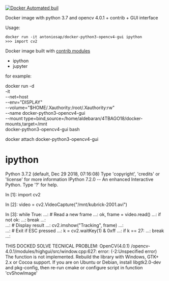[![Docker Automated buil](https://img.shields.io/docker/automated/antoniosap/docker-python3-opencv4-gui.svg)]()

Docker image with python 3.7 and opencv 4.0.1 + contrib + GUI interface

Usage:

    docker run -it antoniosap/docker-python3-opencv4-gui ipython
    >>> import cv2

Docker image built with [contrib modules](https://github.com/opencv/opencv_contrib/)

+ ipython
+ jupyter

for example:

docker run -d \
  -it \
  --net=host \
  --env="DISPLAY" \
  --volume="$HOME/.Xauthority:/root/.Xauthority:rw" \
  --name docker-python3-opencv4-gui \
  --mount type=bind,source=/home/aldebaran/4TBAGO18/docker-mounts,target=/mnt \
  docker-python3-opencv4-gui bash

  
docker attach docker-python3-opencv4-gui


# ipython
Python 3.7.2 (default, Dec 29 2018, 07:16:08) 
Type 'copyright', 'credits' or 'license' for more information
IPython 7.2.0 -- An enhanced Interactive Python. Type '?' for help.

In [1]: import cv2                                                                                                  

In [2]: video = cv2.VideoCapture("/mnt/kubrick-2001.avi")                                                           

In [3]: while True: 
   ...:     # Read a new frame 
   ...:     ok, frame = video.read() 
   ...:     if not ok: 
   ...:         break 
   ...:  
   ...:     # Display result 
   ...:     cv2.imshow("Tracking", frame) 
   ...:    
   ...:     # Exit if ESC pressed 
   ...:     k = cv2.waitKey(1) & 0xff 
   ...:     if k == 27: 
   ...:         break 
   ...:                 


THIS DOCKED SOLVE TECNICAL PROBLEM:
OpenCV(4.0.1) /opencv-4.0.1/modules/highgui/src/window.cpp:627: 
error: (-2:Unspecified error) The function is not implemented. 
Rebuild the library with Windows, GTK+ 2.x or Cocoa support. 
If you are on Ubuntu or Debian, install libgtk2.0-dev and pkg-config, 
then re-run cmake or configure script in function 'cvShowImage'
